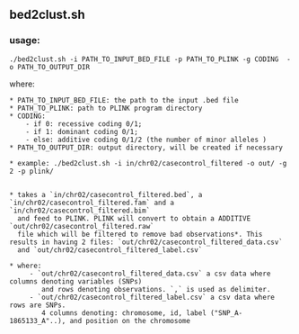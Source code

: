 ##  bed2clust.sh 
### usage:

``` ./bed2clust.sh -i PATH_TO_INPUT_BED_FILE -p PATH_TO_PLINK -g CODING  -o PATH_TO_OUTPUT_DIR ```

where:

```
* PATH_TO_INPUT_BED_FILE: the path to the input .bed file
* PATH_TO_PLINK: path to PLINK program directory
* CODING: 
    - if 0: recessive coding 0/1; 
    - if 1: dominant coding 0/1;
    - else: additive coding 0/1/2 (the number of minor alleles )
* PATH_TO_OUTPUT_DIR: output directory, will be created if necessary

* example: ./bed2clust.sh -i in/chr02/casecontrol_filtered -o out/ -g 2 -p plink/


* takes a `in/chr02/casecontrol_filtered.bed`, a `in/chr02/casecontrol_filtered.fam` and a `in/chr02/casecontrol_filtered.bim`
  and feed to PLINK. PLINK will convert to obtain a ADDITIVE `out/chr02/casecontrol_filtered.raw` 
  file which will be filtered to remove bad observations*. This results in having 2 files: `out/chr02/casecontrol_filtered_data.csv` 
  and `out/chr02/casecontrol_filtered_label.csv`

* where:
     - `out/chr02/casecontrol_filtered_data.csv` a csv data where columns denoting variables (SNPs)
        and rows denoting observations. `,` is used as delimiter.
     - `out/chr02/casecontrol_filtered_label.csv` a csv data where rows are SNPs.
        4 columns denoting: chromosome, id, label ("SNP_A-1865133_A"..), and position on the chromosome
 

